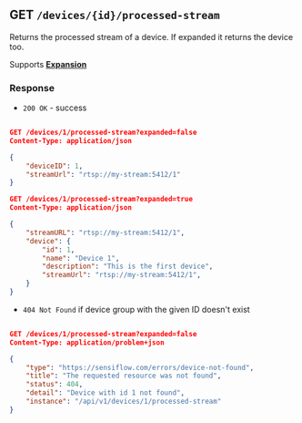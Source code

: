 ## GET `/devices/{id}/processed-stream`
Returns the processed stream of a device. If expanded it returns the device too.

Supports [**Expansion**](/api/reference#expanding-responses)

### Response

- `200 OK` - success

```json

GET /devices/1/processed-stream?expanded=false
Content-Type: application/json

{
    "deviceID": 1,
    "streamUrl": "rtsp://my-stream:5412/1"
}

GET /devices/1/processed-stream?expanded=true
Content-Type: application/json

{
    "streamURL": "rtsp://my-stream:5412/1",
    "device": {
        "id": 1,
        "name": "Device 1",
        "description": "This is the first device",
        "streamUrl": "rtsp://my-stream:5412/1",
    }
}

```

- `404 Not Found` if device group with the given ID doesn't exist

```json

GET /devices/1/processed-stream?expanded=false
Content-Type: application/problem+json

{
    "type": "https://sensiflow.com/errors/device-not-found",
    "title": "The requested resource was not found",
    "status": 404,
    "detail": "Device with id 1 not found",
    "instance": "/api/v1/devices/1/processed-stream"
}

```